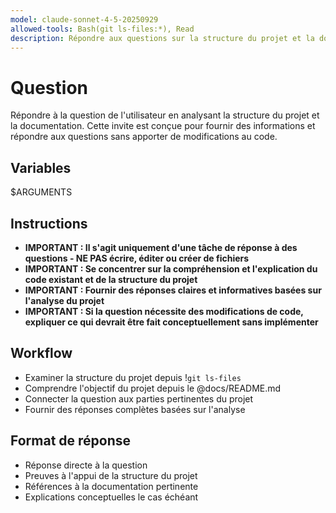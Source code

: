 ```yaml
---
model: claude-sonnet-4-5-20250929
allowed-tools: Bash(git ls-files:*), Read
description: Répondre aux questions sur la structure du projet et la documentation sans coder
---
```


# Question

Répondre à la question de l'utilisateur en analysant la structure du projet et la documentation. Cette invite est conçue pour fournir des informations et répondre aux questions sans apporter de modifications au code.

## Variables

$ARGUMENTS

## Instructions

- **IMPORTANT : Il s'agit uniquement d'une tâche de réponse à des questions - NE PAS écrire, éditer ou créer de fichiers**
- **IMPORTANT : Se concentrer sur la compréhension et l'explication du code existant et de la structure du projet**
- **IMPORTANT : Fournir des réponses claires et informatives basées sur l'analyse du projet**
- **IMPORTANT : Si la question nécessite des modifications de code, expliquer ce qui devrait être fait conceptuellement sans implémenter**

## Workflow

- Examiner la structure du projet depuis !`git ls-files`
- Comprendre l'objectif du projet depuis le @docs/README.md
- Connecter la question aux parties pertinentes du projet
- Fournir des réponses complètes basées sur l'analyse

## Format de réponse

- Réponse directe à la question
- Preuves à l'appui de la structure du projet
- Références à la documentation pertinente
- Explications conceptuelles le cas échéant
